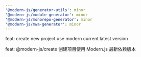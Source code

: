 ```yaml
---
'@modern-js/generator-utils': minor
'@modern-js/module-generator': minor
'@modern-js/monorepo-generator': minor
'@modern-js/mwa-generator': minor
---
```


feat: create new project use modern current latest version

feat: @modern-js/create 创建项目使用 Modern.js 最新依赖版本
